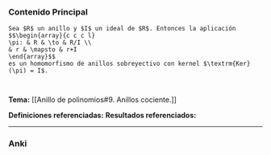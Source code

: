 ### Contenido Principal

```ad-cor
Sea $R$ un anillo y $I$ un ideal de $R$. Entonces la aplicación
$$\begin{array}{c c c l}
\pi: & R & \to & R/I \\
& r & \mapsto & r+I
\end{array}$$
es un homomorfismo de anillos sobreyectivo con kernel $\textrm{Ker}(\pi) = I$.
```

```ad-proof


```

**Tema:** [[Anillo de polinomios#9. Anillos cociente.]]

**Definiciones referenciadas:**
**Resultados referenciados:**

---
### Anki

